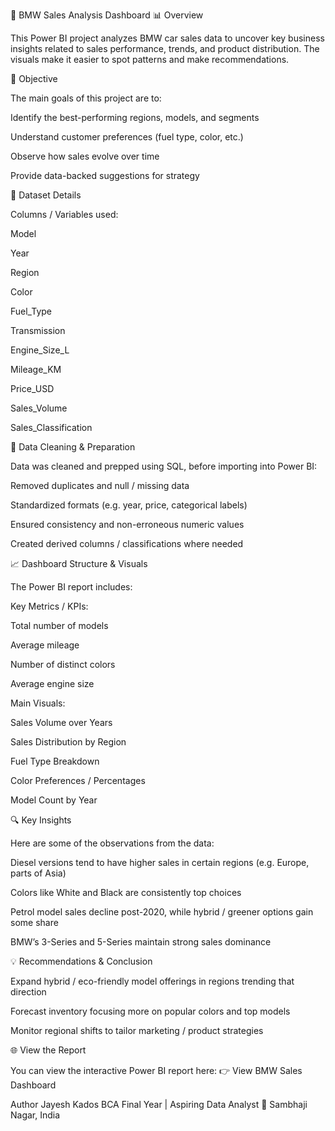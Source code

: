 🚗 BMW Sales Analysis Dashboard
📊 Overview

This Power BI project analyzes BMW car sales data to uncover key business insights related to sales performance, trends, and product distribution. The visuals make it easier to spot patterns and make recommendations.

🎯 Objective

The main goals of this project are to:

Identify the best-performing regions, models, and segments

Understand customer preferences (fuel type, color, etc.)

Observe how sales evolve over time

Provide data-backed suggestions for strategy

🧩 Dataset Details

Columns / Variables used:

Model

Year

Region

Color

Fuel_Type

Transmission

Engine_Size_L

Mileage_KM

Price_USD

Sales_Volume

Sales_Classification

🧹 Data Cleaning & Preparation

Data was cleaned and prepped using SQL, before importing into Power BI:

Removed duplicates and null / missing data

Standardized formats (e.g. year, price, categorical labels)

Ensured consistency and non-erroneous numeric values

Created derived columns / classifications where needed

📈 Dashboard Structure & Visuals

The Power BI report includes:

Key Metrics / KPIs:

Total number of models

Average mileage

Number of distinct colors

Average engine size

Main Visuals:

Sales Volume over Years

Sales Distribution by Region

Fuel Type Breakdown

Color Preferences / Percentages

Model Count by Year

🔍 Key Insights

Here are some of the observations from the data:

Diesel versions tend to have higher sales in certain regions (e.g. Europe, parts of Asia)

Colors like White and Black are consistently top choices

Petrol model sales decline post-2020, while hybrid / greener options gain some share

BMW’s 3-Series and 5-Series maintain strong sales dominance

💡 Recommendations & Conclusion

Expand hybrid / eco-friendly model offerings in regions trending that direction

Forecast inventory focusing more on popular colors and top models

Monitor regional shifts to tailor marketing / product strategies

🌐 View the Report

You can view the interactive Power BI report here:
👉 View BMW Sales Dashboard

Author
Jayesh Kados
BCA Final Year | Aspiring Data Analyst
📍 Sambhaji Nagar, India
